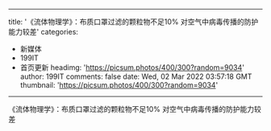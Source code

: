 
---
title: '《流体物理学》：布质口罩过滤的颗粒物不足10% 对空气中病毒传播的防护能力较差'
categories: 
 - 新媒体
 - 199IT
 - 首页更新
headimg: 'https://picsum.photos/400/300?random=9034'
author: 199IT
comments: false
date: Wed, 02 Mar 2022 03:57:18 GMT
thumbnail: 'https://picsum.photos/400/300?random=9034'
---

<div>   
《流体物理学》：布质口罩过滤的颗粒物不足10% 对空气中病毒传播的防护能力较差  
</div>
            
